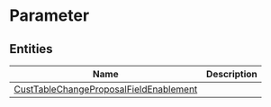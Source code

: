 
# Parameter


## Entities

|Name|Description|
|---|---|
|[CustTableChangeProposalFieldEnablement](CustTableChangeProposalFieldEnablement.cdm.json)||
